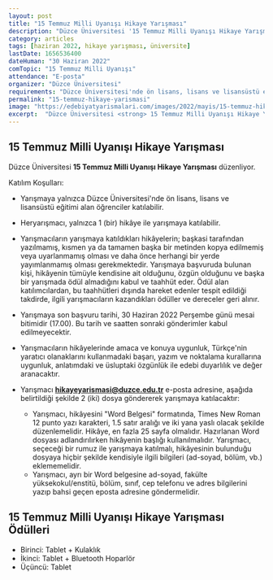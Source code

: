 ```yaml
---
layout: post
title: "15 Temmuz Milli Uyanışı Hikaye Yarışması"
description: "Düzce Üniversitesi '15 Temmuz Milli Uyanışı Hikaye Yarışması' düzenliyor."
category: articles
tags: [haziran 2022, hikaye yarışması, üniversite]
lastDate: 1656536400
dateHuman: "30 Haziran 2022"
comTopic: "15 Temmuz Milli Uyanışı"
attendance: "E-posta"
organizer: "Düzce Üniversitesi"
requirements: "Düzce Üniversitesi'nde ön lisans, lisans ve lisansüstü eğitimi alan öğrenciler katılabilir."
permalink: "15-temmuz-hikaye-yarismasi"
image: "https://edebiyatyarismalari.com/images/2022/mayis/15-temmuz-hikaye-yarismasi.jpg"
excerpt:  "Düzce Üniversitesi <strong> 15 Temmuz Milli Uyanışı Hikaye Yarışması </strong> düzenliyor."
---
```


## 15 Temmuz Milli Uyanışı Hikaye Yarışması
Düzce Üniversitesi **15 Temmuz Milli Uyanışı Hikaye Yarışması** düzenliyor.

Katılım Koşulları:
- Yarışmaya yalnızca Düzce Üniversitesi'nde ön lisans, lisans ve lisansüstü eğitimi alan öğrenciler katılabilir.
- Heryarışmacı, yalnızca 1 (bir) hikâye ile yarışmaya katılabilir. 
- Yarışmacıların yarışmaya katıldıkları hikâyelerin; başkasi tarafından yazılmamış, kısmen ya da tamamen başka bir metinden kopya edilmemiş veya uyarlanmamış olması ve daha önce herhangi bir yerde yayımlanmamış olması gerekmektedir. Yarışmaya başvuruda bulunan kişi, hikâyenin tümüyle kendisine ait olduğunu, özgün olduğunu ve başka bir yarışmada ödül almadığını kabul ve taahhüt eder. Ödül alan katılımcılardan, bu taahhütleri dışında hareket edenler tespit edildiği takdirde, ilgili yarışmacıların kazandıkları ödüller ve dereceler geri alınır. 
- Yarışmaya son başvuru tarihi, 30 Haziran 2022 Perşembe günü mesai bitimidir (17.00). Bu tarih ve saatten sonraki gönderimler kabul edilmeyecektir. 
- Yarışmacıların hikâyelerinde amaca ve konuya uygunluk, Türkçe'nin yaratıcı olanaklarını kullanmadaki başarı, yazım ve noktalama kurallarına uygunluk, anlatımdaki ve üsluptaki özgünlük ile edebi duyarlılık ve değer aranacaktır. 

- Yarışmacı **hikayeyarismasi@duzce.edu.tr** e-posta adresine, aşağıda belirtildiği şekilde 2 (iki) dosya göndererek yarışmaya katılacaktır:
    - Yarışmacı, hikâyesini "Word Belgesi" formatında, Times New Roman 12 punto yazı karakteri, 1.5 satır aralığı ve iki yana yaslı olacak şekilde düzenlemelidir. Hikâye, en fazla 25 sayfa olmalıdır. Hazırlanan Word dosyası adlandırılırken hikâyenin başlığı kullanılmalıdır. Yarışmacı, seçeceği bir rumuz ile yarışmaya katılmalı, hikâyesinin bulunduğu dosyaya hiçbir şekilde kendisiyle ilgili bilgileri (ad-soyad, bölüm, vb.) eklememelidir.
    - Yarışmacı, ayrı bir Word belgesine ad-soyad, fakülte yüksekokul/enstitü, bölüm, sınıf, cep telefonu ve adres bilgilerini yazıp bahsi geçen eposta adresine göndermelidir. 
    

## 15 Temmuz Milli Uyanışı Hikaye Yarışması Ödülleri
- Birinci: Tablet + Kulaklık
- İkinci: Tablet + Bluetooth Hoparlör
- Üçüncü: Tablet